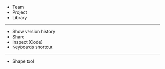 - Team
- Project
- Library
----------------------------------------------
- Show version history
- Share
- Inspect (Code)
- Keyboards shortcut
----------------------------------------------
- Shape tool
